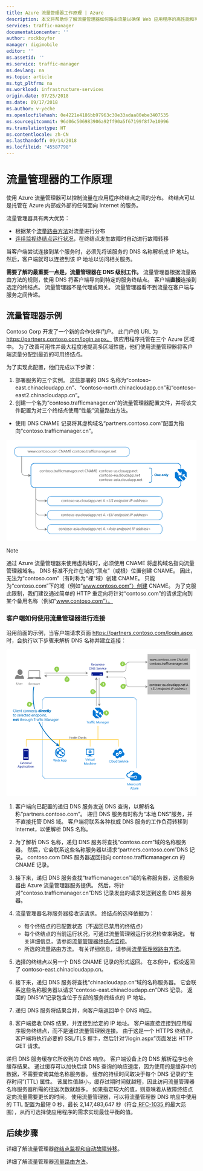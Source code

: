```yaml
---
title: Azure 流量管理器工作原理 | Azure
description: 本文将帮助你了解流量管理器如何路由流量以确保 Web 应用程序的高性能和可用性
services: traffic-manager
documentationcenter: ''
author: rockboyfor
manager: digimobile
editor: ''
ms.assetid: ''
ms.service: traffic-manager
ms.devlang: na
ms.topic: article
ms.tgt_pltfrm: na
ms.workload: infrastructure-services
origin.date: 07/25/2018
ms.date: 09/17/2018
ms.author: v-yeche
ms.openlocfilehash: 0e4221e4186bb97963c30e33adaa80ebe3407535
ms.sourcegitcommit: 96d06c506983906a92ff90a5f67199f8f7e10996
ms.translationtype: HT
ms.contentlocale: zh-CN
ms.lasthandoff: 09/14/2018
ms.locfileid: "45587798"
---
```

# <a name="how-traffic-manager-works"></a>流量管理器的工作原理

使用 Azure 流量管理器可以控制流量在应用程序终结点之间的分布。 终结点可以是托管在 Azure 内部或外部的任何面向 Internet 的服务。

流量管理器具有两大优势：

- 根据某个[流量路由方法](traffic-manager-routing-methods.md)对流量进行分布
- [连续监视终结点运行状况](traffic-manager-monitoring.md)，在终结点发生故障时自动进行故障转移

当客户端尝试连接到某个服务时，必须先将该服务的 DNS 名称解析成 IP 地址。 然后，客户端就可以连接到该 IP 地址以访问相关服务。

**需要了解的最重要一点是，流量管理器在 DNS 级别工作。**  流量管理器根据流量路由方法的规则，使用 DNS 将客户端导向到特定的服务终结点。 客户端**直接**连接到选定的终结点。 流量管理器不是代理或网关。 流量管理器看不到流量在客户端与服务之间传递。

## <a name="traffic-manager-example"></a>流量管理器示例

Contoso Corp 开发了一个新的合作伙伴门户。 此门户的 URL 为 https://partners.contoso.com/login.aspx。 该应用程序托管在三个 Azure 区域中。 为了改善可用性并最大程度地提高多区域性能，他们使用流量管理器将客户端流量分配到最近的可用终结点。

为了实现此配置，他们完成以下步骤：

1. 部署服务的三个实例。 这些部署的 DNS 名称为“contoso-east.chinacloudapp.cn”、“contoso-north.chinacloudapp.cn”和“contoso-east2.chinacloudapp.cn”。
2. 创建一个名为“contoso.trafficmanager.cn”的流量管理器配置文件，并将该文件配置为对三个终结点使用“性能”流量路由方法。
* 使用 DNS CNAME 记录将其虚构域名“partners.contoso.com”配置为指向“contoso.trafficmanager.cn”。
<!--Notice: us map east, eu map north, asia map east2 -->

![流量管理器 DNS 配置][1]

> [!NOTE]
> 通过 Azure 流量管理器来使用虚构域时，必须使用 CNAME 将虚构域名指向流量管理器域名。 DNS 标准不允许在域的“顶点”（或根）位置创建 CNAME。 因此，无法为“contoso.com”（有时称为“裸”域）创建 CNAME。 只能为“contoso.com”下的域（例如“www.contoso.com”）创建 CNAME。 为了克服此限制，我们建议通过简单的 HTTP 重定向将针对“contoso.com”的请求定向到某个备用名称（例如“www.contoso.com”）。

### <a name="how-clients-connect-using-traffic-manager"></a>客户端如何使用流量管理器进行连接

沿用前面的示例，当客户端请求页面 https://partners.contoso.com/login.aspx 时，会执行以下步骤来解析 DNS 名称并建立连接：

![使用流量管理器建立连接][2]

1. 客户端向已配置的递归 DNS 服务发送 DNS 查询，以解析名称“partners.contoso.com”。 递归 DNS 服务有时称为“本地 DNS”服务，并不直接托管 DNS 域。 客户端将联系各种权威 DNS 服务的工作负荷转移到 Internet，以便解析 DNS 名称。
2. 为了解析 DNS 名称，递归 DNS 服务将查找“contoso.com”域的名称服务器。 然后，它会联系这些名称服务器以请求“partners.contoso.com”DNS 记录。 contoso.com DNS 服务器返回指向 contoso.trafficmanager.cn 的 CNAME 记录。
3. 接下来，递归 DNS 服务查找“trafficmanager.cn”域的名称服务器，这些服务器由 Azure 流量管理器服务提供。 然后，将针对“contoso.trafficmanager.cn”DNS 记录发出的请求发送到这些 DNS 服务器。
4. 流量管理器名称服务器接收该请求。 终结点的选择依据为：

    - 每个终结点的已配置状态（不返回已禁用的终结点）
    - 每个终结点的当前运行状况，可通过流量管理器运行状况检查来确定。 有关详细信息，请参阅[流量管理器终结点监视](traffic-manager-monitoring.md)。
    - 所选的流量路由方法。 有关详细信息，请参阅[流量管理器路由方法](traffic-manager-routing-methods.md)。

5. 选择的终结点以另一个 DNS CNAME 记录的形式返回。 在本例中，假设返回了 contoso-east.chinacloudapp.cn。
6. 接下来，递归 DNS 服务将查找“chinacloudapp.cn”域的名称服务器。 它会联系这些名称服务器以请求“contoso-east.chinacloudapp.cn”DNS 记录。 返回的 DNS“A”记录包含位于东部的服务终结点的 IP 地址。
7. 递归 DNS 服务将结果合并，向客户端返回单个 DNS 响应。
8. 客户端接收 DNS 结果，并连接到给定的 IP 地址。 客户端直接连接到应用程序服务终结点，而不是通过流量管理器连接。 由于这是一个 HTTPS 终结点，客户端将执行必要的 SSL/TLS 握手，然后针对“/login.aspx”页面发出 HTTP GET 请求。

递归 DNS 服务缓存它所收到的 DNS 响应。 客户端设备上的 DNS 解析程序也会缓存结果。 通过缓存可以加快后续 DNS 查询的响应速度，因为使用的是缓存中的数据，不需要查询其他名称服务器。 缓存的持续时间取决于每个 DNS 记录的“生存时间”(TTL) 属性。 该属性值越小，缓存过期时间就越短，因此访问流量管理器名称服务器所需的往返次数就越多。 如果指定较大的值，则意味着从故障终结点定向流量需要更长的时间。 使用流量管理器，可以将流量管理器 DNS 响应中使用的 TTL 配置为最短 0 秒，最长 2,147,483,647 秒（符合[ RFC-1035 ](https://www.ietf.org/rfc/rfc1035.txt)的最大范围），从而可选择使应用程序的需求实现最佳平衡的值。

## <a name="next-steps"></a>后续步骤

详细了解流量管理器[终结点监视和自动故障转移](traffic-manager-monitoring.md)。

详细了解流量管理器[流量路由方法](traffic-manager-routing-methods.md)。

<!--Image references-->
[1]: ./media/traffic-manager-how-traffic-manager-works/dns-configuration.png
[2]: ./media/traffic-manager-how-traffic-manager-works/flow.png

<!-- Update_Description: new articles on traffic manager how it works -->
<!--ms.date: 09/17/2018-->